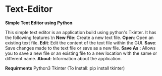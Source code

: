 # Text-Editor
**Simple Text Editor using Python**

This simple text editor is an application build using python's Tkinter.
It has the following features
\n **New File**: Create a new text file.
**Open**: Open an existing text file.
**Edit**: Edit the content of the text file within the GUI.
**Save**: Save changes made to the text file or save as a new file.
**Save As** : Allows you to save a new file or an existing file to a new location with the same or different name.
**About**: Information about the application.

**Requirments**
Python3
Tkinter (To Install: pip install tkinter)
